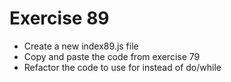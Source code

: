 # Exercise 89

* Create a new index89.js file
* Copy and paste the code from exercise 79
* Refactor the code to use for instead of do/while